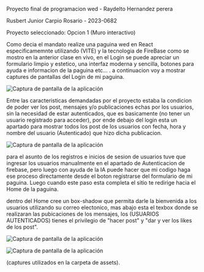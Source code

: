 Proyecto final de programacion wed - Raydelto Hernandez perera

Rusbert Junior Carpio Rosario - 2023-0682

Proyecto seleccionado: Opcion 1 (Muro interactivo)

Como decia el mandato realize una paguina wed en React especificamemnte utilizando (VITE) y
la tecnologia de FireBase como se mostro en la anterior clase en vivo, en el Login se puede
apreciar un formulario limpio y estetico, una interfaz moderna y sencilla, botones para 
ayuda e informacion de la paguina etc... . a continuacion voy a
mostrar captures de pantallas del Login de mi paguina.

![Captura de pantalla de la aplicación](captura1.png)

Entre las caracteristicas demandadas por el proyecto estaba la condicion de poder ver los 
post, mensajes y/o publicaciones echas por los usuarios, sin la necesidad de estar autenticados, que 
es basicamente (no tener un usuario registrado para acceder), por ende debajo del login esta un 
apartado para mostrar todos los post de los usuarios con fecha, hora y nombre del usuario 
(Autenticado) que hizo dicha publicacion. 

![Captura de pantalla de la aplicación](captura2.png)

para el asunto de los registros e inicios de sesion de usuarios tuve que ingresar los
usuarios manualmente en el apartado de Autenticacion de firebase, pero luego con ayuda 
de la IA puede hacer que mi codigo haga ese proceso directamente desde el boton registrarse
del formulario de mi paguina. Luego cuando este paso esta completa el sitio te redirige hacia
el Home de la paguina.

dentro del Home cree un box-shadow que permita darle la bienvenida a los usuarios utilizando 
su correo electonico, mas abajo esta el texbox donde se realizaran las pubicaciones de los mensajes,
los (USUARIOS AUTENTICADOS) tienes el privilegio de "hacer post" y "dar y ver los likes de los post".

![Captura de pantalla de la aplicación](captura3.png)


![Captura de pantalla de la aplicación](captura4.png)

(captures utilizados en la carpeta de assets).





